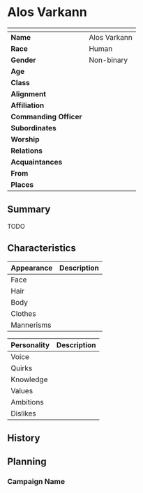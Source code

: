 # Alos Varkann

| []() | |
| --- | --- |
| **Name** | Alos Varkann |
| **Race** | Human |
| **Gender** | Non-binary |
| **Age** | |
| **Class** | |
| **Alignment** | |
| **Affiliation** | |
| **Commanding Officer** | | *Delete if not military*
| **Subordinates** | | *Delete if not military*
| **Worship** | |
| **Relations** | |
| **Acquaintances** | |
| **From** | |
| **Places** | |

## Summary

TODO

## Characteristics

| Appearance | Description |
| --- | --- |
| Face | |
| Hair | |
| Body | |
| Clothes | |
| Mannerisms | |

| Personality | Description |
| --- | --- |
| Voice | |
| Quirks | |
| Knowledge | |
| Values | |
| Ambitions | |
| Dislikes | |

## History

## Planning

### Campaign Name
